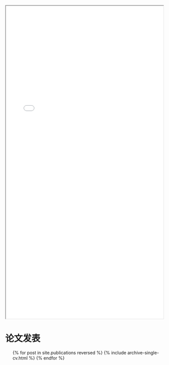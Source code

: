 <iframe src="/files/Resume 2023 - cn.pdf" width="100%" height="1000"></iframe>
<br/>
<!-- 教育
======
* 北京工业大学，本科生，2014-2017
* 爱尔兰都柏林大学，本科生，2017-2018
* 爱尔兰都柏林大学，硕士研究生，2018-2019
* 爱尔兰都柏林大学，虚拟现实，博士研究生在读，2019-2023 -->

论文发表
======
  <ul>{% for post in site.publications reversed %}
    {% include archive-single-cv.html %}
  {% endfor %}</ul>
